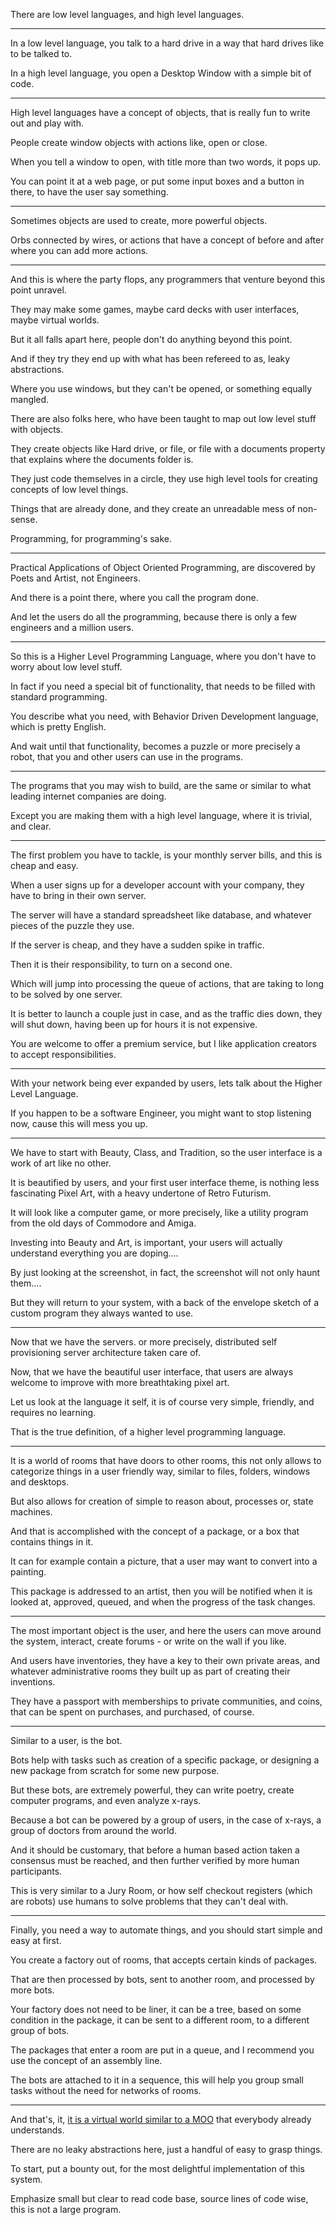 There are low level languages,
and high level languages.

---

In a low level language,
you talk to a hard drive in a way that hard drives like to be talked to.

In a high level language,
you open a Desktop Window with a simple bit of code.

---

High level languages have a concept of objects,
that is really fun to write out and play with.

People create window objects with actions like,
open or close.

When you tell a window to open, with title more than two words,
it pops up.

You can point it at a web page,
or put some input boxes and a button in there, to have the user say something.

---

Sometimes objects are used to create,
more powerful objects.

Orbs connected by wires,
or actions that have a concept of before and after where you can add more actions.

---

And this is where the party flops,
any programmers that venture beyond this point unravel.

They may make some games,
maybe card decks with user interfaces, maybe virtual worlds.

But it all falls apart here,
people don't do anything beyond this point.

And if they try they end up with what has been refereed to as,
leaky abstractions.

Where you use windows,
but they can't be opened, or something equally mangled.

There are also folks here,
who have been taught to map out low level stuff with objects.

They create objects like Hard drive,
or file, or file with a documents property that explains where the documents folder is.

They just code themselves in a circle,
they use high level tools for creating concepts of low level things.

Things that are already done,
and they create an unreadable mess of non-sense.

Programming,
for programming's sake.

---

Practical Applications of Object Oriented Programming,
are discovered by Poets and Artist, not Engineers.

And there is a point there,
where you call the program done.

And let the users do all the programming,
because there is only a few engineers and a million users.

---

So this is a Higher Level Programming Language,
where you don't have to worry about low level stuff.

In fact if you need a special bit of functionality,
that needs to be filled with standard programming.

You describe what you need,
with Behavior Driven Development language, which is pretty English.

And wait until that functionality,
becomes a puzzle or more precisely a robot, that you and other users can use in the programs.

---

The programs that you may wish to build,
are the same or similar to what leading internet companies are doing.

Except you are making them with a high level language,
where it is trivial, and clear.

---

The first problem you have to tackle,
is your monthly server bills, and this is cheap and easy.

When a user signs up for a developer account with your company,
they have to bring in their own server.

The server will have a standard spreadsheet like database,
and whatever pieces of the puzzle they use.

If the server is cheap,
and they have a sudden spike in traffic.

Then it is their responsibility,
to turn on a second one.

Which will jump into processing the queue of actions,
that are taking to long to be solved by one server.

It is better to launch a couple just in case,
and as the traffic dies down, they will shut down, having been up for hours it is not expensive.

You are welcome to offer a premium service,
but I like application creators to accept responsibilities.

---

With your network being ever expanded by users,
lets talk about the Higher Level Language.

If you happen to be a software Engineer,
you might want to stop listening now, cause this will mess you up.

---

We have to start with Beauty, Class, and Tradition,
so the user interface is a work of art like no other.

It is beautified by users, and your first user interface theme,
is nothing less fascinating Pixel Art, with a heavy undertone of Retro Futurism.

It will look like a computer game,
or more precisely, like a utility program from the old days of Commodore and Amiga.

Investing into Beauty and Art, is important,
your users will actually understand everything you are doping....

By just looking at the screenshot,
in fact, the screenshot will not only haunt them....

But they will return to your system,
with a back of the envelope sketch of a custom program they always wanted to use.

---

Now that we have the servers. or more precisely,
distributed self provisioning server architecture taken care of.

Now, that we have the beautiful user interface,
that users are always welcome to improve with more breathtaking pixel art.

Let us look at the language it self,
it is of course very simple, friendly, and requires no learning.

That is the true definition,
of a higher level programming language.

---

It is a world of rooms that have doors to other rooms,
this not only allows to categorize things in a user friendly way, similar to files, folders, windows and desktops.

But also allows for creation of simple to reason about,
processes or, state machines.

And that is accomplished with the concept of a package,
or a box that contains things in it.

It can for example contain a picture,
that a user may want to convert into a painting.

This package is addressed to an artist,
then you will be notified when it is looked at, approved, queued, and when the progress of the task changes.

---

The most important object is the user,
and here the users can move around the system, interact, create forums - or write on the wall if you like.

And users have inventories,
they have a key to their own private areas, and whatever administrative rooms they built up as part of creating their inventions.

They have a passport with memberships to private communities,
and coins, that can be spent on purchases, and purchased, of course.

---

Similar to a user,
is the bot.

Bots help with tasks such as creation of a specific package,
or designing a new package from scratch for some new purpose.

But these bots, are extremely powerful,
they can write poetry, create computer programs, and even analyze x-rays.

Because a bot can be powered by a group of users,
in the case of x-rays, a group of doctors from around the world.

And it should be customary,
that before a human based action taken a consensus must be reached, and then further verified by more human participants.

This is very similar to a Jury Room,
or how self checkout registers (which are robots) use humans to solve problems that they can't deal with.

---

Finally, you need a way to automate things,
and you should start simple and easy at first.

You create a factory out of rooms,
that accepts certain kinds of packages.

That are then processed by bots,
sent to another room, and processed by more bots.

Your factory does not need to be liner,
it can be a tree, based on some condition in the package, it can be sent to a different room, to a different group of bots.

The packages that enter a room are put in a queue,
and I recommend you use the concept of an assembly line.

The bots are attached to it in a sequence,
this will help you group small tasks without the need for networks of rooms.

---

And that's, it,
[it is a virtual world similar to a MOO][1] that everybody already understands.

There are no leaky abstractions here,
just a handful of easy to grasp things.

To start, put a bounty out,
for the most delightful implementation of this system.

Emphasize small but clear to read code base,
source lines of code wise, this is not a large program.

[1]: https://en.wikipedia.org/wiki/MOO
